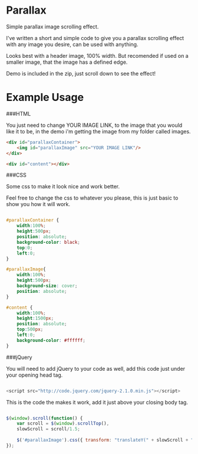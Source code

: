Parallax
========

Simple parallax image scrolling effect.

I've written a short and simple code to give you a parallax scrolling effect with any image you desire, can be used with anything.

Looks best with a header image, 100% width. But recomended if used on a smaller image, that the image has a defined edge.

Demo is included in the zip, just scroll down to see the effect!

Example Usage
========

###HTML

You just need to change YOUR IMAGE LINK, to the image that you would like it to be, in the demo i'm getting the image from my folder called images.

```html
<div id="parallaxContainer">
	<img id="parallaxImage" src="YOUR IMAGE LINK"/>
</div>

<div id="content"></div>

```

###CSS

Some css to make it look nice and work better.

Feel free to change the css to whatever you please, this is just basic to show you how it will work.

```css

#parallaxContainer {
	width:100%;
	height:500px;
	position: absolute;
	background-color: black;
	top:0;
	left:0;
}

#parallaxImage{
	width:100%;
	height:500px;
	background-size: cover;
	position: absolute;
}

#content {
	width:100%;
	height:1500px;
	position: absolute;
	top:500px;
	left:0;
	background-color: #ffffff;
}

```

###jQuery

You will need to add jQuery to your code as well, add this code just under your opening head tag.

```js

<script src="http://code.jquery.com/jquery-2.1.0.min.js"></script>

```

This is the code the makes it work, add it just above your closing body tag.

```js

$(window).scroll(function() {
    var scroll = $(window).scrollTop(),
    slowScroll = scroll/1.5;
    				
    $('#parallaxImage').css({ transform: "translateY(" + slowScroll + "px)" });
});

```
